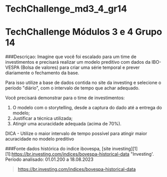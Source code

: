 # TechChallenge_md3_4_gr14

<h1> TechChallenge Módulos 3 e 4 Grupo 14 </h1>

###Descriçao:
Imagine que você foi escalado para um time de investimentos e precisará realizar um modelo preditivo com dados da IBO-VESPA (Bolsa de valores) para criar uma série temporal e prever diariamente o fechamento da base.

Para isso utilize a base de dados contida no site da investing e selecione o período "diário", com o intervalo de tempo que achar adequado.

Você precisará demonstrar para o time de investimentos:
1. O modelo com o storytelling, desde a captura do dado até a entrega do modelo;
2. Justificar a técnica utilizada;
3. Atingir uma acuracidade adequada (acima de 70%).

DICA - Utilize o maior intervalo de tempo possível para atingir maior acuracidade no modelo preditivo


###Fonte dados histórica do indice ibovespa, [site investing][1]
[1]:https://br.investing.com/indices/bovespa-historical-data "Investing'.
Período analisado: 01.01.200 a 18.08.2023

>https://br.investing.com/indices/bovespa-historical-data

